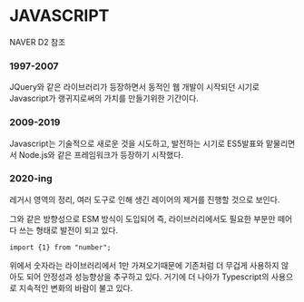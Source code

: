 # JAVASCRIPT 

NAVER D2 참조



### 1997-2007

JQuery와 같은 라이브러리가 등장하면서 동적인 웹 개발이 시작되던 시기로 Javascript가 랭귀지로써의 가치를 만들기위한 기간이다.



### 2009-2019

Javascript는 기술적으로 새로운 것을 시도하고, 발전하는 시기로 ES5발표와 맡물리면서 Node.js와 같은 프레임워크가 등장하기 시작했다. 



### 2020-ing

레거시 영역의 정리, 여러 도구로 인해 생긴 레이어의 제거를 진행할 것으로 보인다. 

그와 같은 방향성으로 ESM 방식이 도입되어 즉, 라이브러리에서도 필요한 부분만 떼어다 쓰는 형태로 발전이 되고 있다. 

```
import {1} from "number";
```

위에서 숫자라는 라이브러리에서 1만 가져오기때문에 기존처럼 더 무겁게 사용하지 않아도 되어 안정성과 성능향상을 추구하고 있다. 거기에 더 나아가 Typescript의 사용으로 지속적인 변화의 바람이 불고 있다.